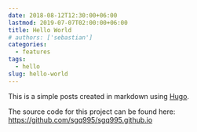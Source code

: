 ```yaml
---
date: 2018-08-12T12:30:00+06:00
lastmod: 2019-07-07T02:00:00+06:00
title: Hello World
# authors: ['sebastian']
categories:
  - features
tags:
  - hello
slug: hello-world
---
```


This is a simple posts created in markdown using [Hugo](https://gohugo.io/).

The source code for this project can be found here: https://github.com/sgq995/sgq995.github.io
